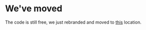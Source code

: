 # We've moved

The code is still free, we just rebranded and moved to [this](https://github.com/UnityContrib/framework) location.
